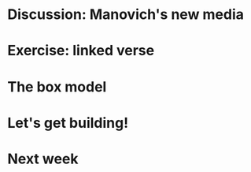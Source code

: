 Discussion: Manovich's new media
================================

Exercise: linked verse
========================

The box model
=============

Let's get building!
===================

Next week
=========